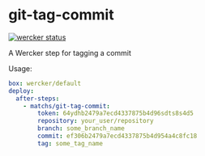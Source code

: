 git-tag-commit
==============

[![wercker status](https://app.wercker.com/status/6a5312c32250fd888ec44c15289c9085/m "wercker status")](https://app.wercker.com/project/bykey/6a5312c32250fd888ec44c15289c9085)

A Wercker step for tagging a commit


Usage:
```yaml
box: wercker/default
deploy:
  after-steps:
    - matchs/git-tag-commit:
        token: 64ydhb2479a7ecd4337875b4d96sdts8s4d5
        repository: your_user/repository
        branch: some_branch_name
        commit: ef306b2479a7ecd4337875b4d954a4c8fc18 
        tag: some_tag_name
```
